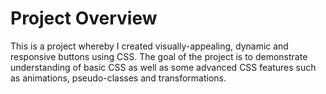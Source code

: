 # Project Overview

This is a project whereby I created visually-appealing, dynamic and responsive buttons using CSS. The goal of the project is to demonstrate understanding of basic CSS as well as some advanced CSS features such as animations, pseudo-classes and transformations.

